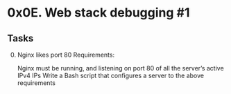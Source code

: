 # 0x0E. Web stack debugging #1
## Tasks
0. Nginx likes port 80 
Requirements:

    Nginx must be running, and listening on port 80 of all the server’s active IPv4 IPs
    Write a Bash script that configures a server to the above requirements

